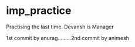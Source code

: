 # imp_practice
Practising the last time. Devansh is Manager

1st commit by anurag.........2nd commit by animesh
